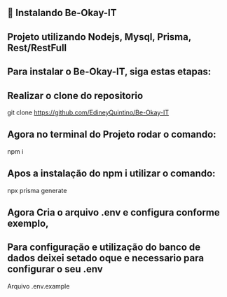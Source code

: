 ## 🚀 Instalando Be-Okay-IT

## Projeto utilizando Nodejs, Mysql, Prisma, Rest/RestFull

## Para instalar o Be-Okay-IT, siga estas etapas:

## Realizar o clone do repositorio 

git clone https://github.com/EdineyQuintino/Be-Okay-IT

## Agora no terminal do Projeto rodar o comando:

npm i

## Apos a instalação do npm i utilizar o comando: 

npx prisma generate

## Agora Cria o arquivo .env e configura conforme exemplo,
## Para configuração e utilização do banco de dados deixei setado oque e necessario para configurar o seu .env

Arquivo .env.example
